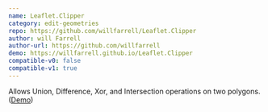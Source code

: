 ```yaml
---
name: Leaflet.Clipper
category: edit-geometries
repo: https://github.com/willfarrell/Leaflet.Clipper
author: will Farrell
author-url: https://github.com/willfarrell
demo: https://willfarrell.github.io/Leaflet.Clipper
compatible-v0: false
compatible-v1: true
---
```


Allows Union, Difference, Xor, and Intersection operations on two polygons. (<a href="https://willfarrell.github.io/Leaflet.Clipper">Demo</a>)
